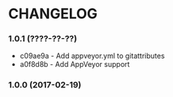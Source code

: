 # CHANGELOG

### 1.0.1 (????-??-??)

 * c09ae9a - Add appveyor.yml to gitattributes
 * a0f8d8b - Add AppVeyor support

### 1.0.0 (2017-02-19)
